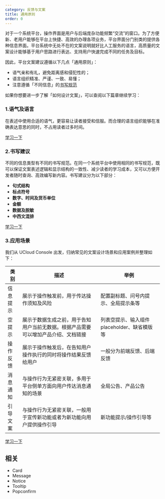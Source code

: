 ```yaml
---
category: 反馈与文案
title: 通用原则
order: 0
---
```


对于一个系统平台，操作界面是用户与后端庞杂功能频繁“交流”的窗口。为了方便新、老用户能够在平台上快捷、高效的办理各项业务，平台界面分门别类的提供各种信息界面。平台系统中无处不在的文案说明就好比人工服务的语言，高质量的文案设计能够基于用户思路进行表达、支持用户快速完成不同的任务及目标。

因此，平台文案建议遵循以下几点「通用原则」：

- 语气亲和有礼，避免距离感和侵犯性的；
- 语言组织精准、严谨、一致、易懂；
- 注意遵循「不同信息」的[书写规范]()

如果你想要进一步了解「如何设计文案」，可以查阅以下篇章继续学习：

### 1.语气及语言

在表述中使用合适的语气，更容易让读者接受和信服。而合理的语言组织能够在准确表达意思的同时，不占用读者过多时间。

[学习一下]()

### 2.书写建议

不同的信息类型有不同的书写规范。在同一个系统平台中使用相同的书写规范，既可以保证文案表述逻辑和显示结构的一致性、减少读者的学习成本，又可以方便开发者随时查询、高效编写新内容。书写建议分为以下部分：

- **句式结构**
- **标点符号**
- **数字、时间及货币单位**
- **金额**
- **数据及脱敏**
- **中西文混排**

[学习一下]()

### 3.应用场景

我们从 UCloud Console 出发，归纳常见的文案设计场景和应用案例并整理如下：

| 类别     | 描述                                                         | 举例                                        |
| -------- | ------------------------------------------------------------ | ------------------------------------------- |
| 信息提示 | 展示于操作触发前，用于传达操作须知及风险                     | 配置副标题、问号内提示、全局提示条等        |
| 空提示   | 展示于数据生成之前，用于告知用户当前无数据。根据产品需要可以增加产品介绍、文档链接 | 列表空提示、输入组件placeholder、缺省模版等 |
| 操作反馈 | 展示于操作触发后，在告知用户操作执行的同时将操作结果反馈给用户 | 一般分为前端反馈、后端反馈                  |
| 消息通知 | 与操作行为无紧密关联，多用于平台侧单方面向用户传达消息通知的场景 | 全局公告、产品公告                          |
| 引导文案 | 与操作行为无紧密关联，一般用于宣传新功能或者为新功能向用户提供操作引导 | 新功能提示/操作引导等                       |

[学习一下]()



## 相关

- Card
- Message
- Notice
- Tooltip
- Popconfirm
